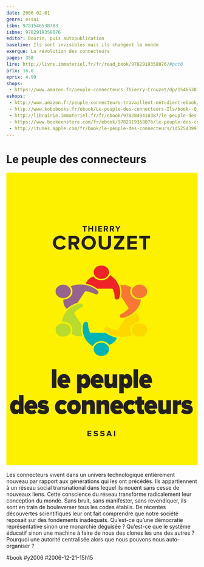 ```yaml
---
date: 2006-02-01
genre: essai
isbn: 9781546538783
isbne: 9782919358076
editor: Bourin, puis autopublication
baseline: Ils sont invisibles mais ils changent le monde
exergue: La révolution des connecteurs
pages: 358
lire: http://livre.immateriel.fr/fr/read_book/9782919358076/#pct0
prix: 16.0
eprix: 4.99
shops:
 - https://www.amazon.fr/peuple-connecteurs-Thierry-Crouzet/dp/154653878X/
eshops:
 - http://www.amazon.fr/peuple-connecteurs-travaillent-nétudient-ebook/dp/B00816Q784
 - http://www.kobobooks.fr/ebook/Le-peuple-des-connecteurs-Ils/book--Qj-UJ_FDkajA8_xLHTyBg/page1.html
 - http://librairie.immateriel.fr/fr/ebook/9782849410387/le-peuple-des-connecteurs
 - https://www.bookeenstore.com/fr/ebook/9782919358076/le-peuple-des-connecteurs-ils-ne-votent-pas-ils-ne-travaillent-pas-ils-n-etudient-pas-mais-ils-changent-le-monde-thierry-crouzet
 - http://itunes.apple.com/fr/book/le-peuple-des-connecteurs/id525439917?mt=11
---
```


# Le peuple des connecteurs

![](_i/peuple-cover.webp)

Les connecteurs vivent dans un univers technologique entièrement nouveau par rapport aux générations qui les ont précédés. Ils appartiennent à un réseau social transnational dans lequel ils nouent sans cesse de nouveaux liens. Cette conscience du réseau transforme radicalement leur conception du monde. Sans bruit, sans manifester, sans revendiquer, ils sont en train de bouleverser tous les codes établis. De récentes découvertes scientifiques leur ont fait comprendre que notre société reposait sur des fondements inadéquats. Qu’est-ce qu’une démocratie représentative sinon une monarchie déguisée ? Qu’est-ce que le système éducatif sinon une machine à faire de nous des clones les uns des autres ? Pourquoi une autorité centralisée alors que nous pouvons nous auto-organiser ?

#book #y2006 #2006-12-21-15h15
